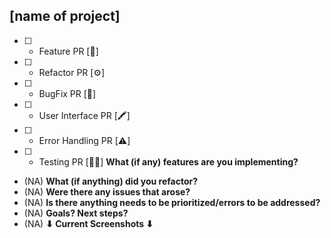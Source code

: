 ## [name of project]
- [ ] - Feature PR [🧩]
- [ ] - Refactor PR [⚙️]
- [ ] - BugFix PR [🐞]
- [ ] - User Interface PR [🖍]
- [ ] - Error Handling PR [⚠️]
- [ ] - Testing PR [🧑‍💻]
**What (if any) features are you implementing?**
 - (NA)
**What (if anything) did you refactor?**
 - (NA)
**Were there any issues that arose?**
 - (NA)
**Is there anything needs to be prioritized/errors to be addressed?**
 - (NA)
**Goals? Next steps?**
 - (NA)
**⬇︎ Current Screenshots ⬇︎**
